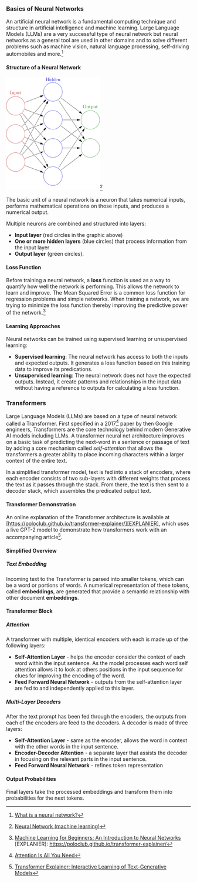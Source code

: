 ### Basics of Neural Networks
An artificial neural network is a fundamental computing technique and structure 
in artificial intelligence and machine learning. Large Language Models (LLMs)
are a very successful type of neural network but neural networks as a general
tool are used in other domains and to solve different problems such as machine 
vision, natural language processing, self-driving automobiles and more.[^NN_BEG]

#### Structure of a Neural Network
![Basic Neural Network](imgs/neural_network.png)[^WIKIPEDIA]

The basic unit of a neural network is a neuron that takes numerical inputs, 
performs mathematical operations on those inputs, and produces a numerical output. 

Multiple neurons are combined and structured into layers:
 
- **Input layer** (red circles in the graphic above)
- **One or more hidden layers** (blue circles) that process information from the input layer
- **Output layer** (green circles). 

#### Loss Function
Before training a neural network, a **loss** function is used as a way to quantify 
how well the network is performing. This allows the network to learn and improve. The 
Mean Squared Error is a common loss function for regression problems and simple
networks. When training a network, we are trying to minimize the loss function thereby
improving the predictive power of the network.[^HOU]


#### Learning Approaches
Neural networks can be trained using supervised learning or unsupervised learning:

-  **Supervised learning**: The neural network  has access to both the inputs and expected outputs. 
   It generates a loss function based on this training data to improve its predications.
-  **Unsupervised learning**: The neural network does not have the expected outputs. Instead,
   it create patterns and relationships in the input data without having a reference to outputs
   for calculating a loss function.


### Transformers
Large Language Models (LLMs) are based on a type of neural network called a Transformer.
First specified in a 2017[^ATTENTION] paper by then Google engineers, Transformers are the core
technology behind modern Generative AI models including LLMs. A transformer
neural net architecture improves on a basic task of predicting the next-word in a sentence or 
passage of text by adding a core mechanism called *self-attention* that allows the transformers a
greater ability to place incoming characters within a larger context of the entire text.  

In a simplified transformer model, text is fed into a stack of encoders, where each encoder 
consists of two sub-layers with different weights that process the text as it passes through 
the stack. From there, the text is then sent to a decoder stack, which assembles the predicated 
output text.

#### Transformer Demonstration
An online explanation of the Transformer architecture is available at 
[https://poloclub.github.io/transformer-explainer/][EXPLANIER], which uses a live GPT-2 model 
to demonstrate how transformers work with an accompanying article[^EXPLAIN_PAPER].

#### Simplified Overview

##### Text Embedding
Incoming text to the Transformer is parsed into smaller tokens, which can be a word or portions of
words. A numerical representation of these tokens, called **embeddings**, are generated that provide
a semantic relationship with other document **embeddings**.  

#### Transformer Block

##### Attention 
A transformer with multiple, identical encoders with each is made up of the 
following layers:

- **Self-Attention Layer** - helps the encoder consider the context of each word within the
  input sentence. As the model processes each word self attention allows it to look at
  others positions in the input sequence for clues for improving the encoding of the word.
- **Feed Forward Neural Network** - outputs from the self-attention layer are fed to 
  and independently applied to this layer.

##### Multi-Layer Decoders
After the text prompt has been fed through the encoders, the outputs from each of the
encoders are feed to the decoders. A decoder is made of three layers:

- **Self-Attention Layer** - same as the encoder, allows the word in context with the other
  words in the input sentence. 
- **Encoder-Decoder Attention** - a separate layer that assists the decoder in focusing on 
  the relevant parts in the input sentence.
- **Feed Forward Neural Network** - refines token representation

#### Output Probabilities
Final layers take the processed embeddings and transform them into probabilities for the next
tokens.  


[^NN_BEG]: [What is a neural network?](https://www.geeksforgeeks.org/neural-networks-a-beginners-guide/)
[^WIKIPEDIA]: [Neural Network (machine learning)](https://en.wikipedia.org/wiki/Neural_network_(machine_learning))
[^HOU]: [Machine Learning for Beginners: An Introduction to Neural Networks](https://victorzhou.com/blog/intro-to-neural-networks/)
[EXPLANIER]: https://poloclub.github.io/transformer-explainer/
[^ATTENTION]: [Attention Is All You Need](https://arxiv.org/abs/1706.03762)
[^EXPLAIN_PAPER]: [Transformer Explainer: Interactive Learning of Text-Generative Models](https://arxiv.org/abs/2408.04619)
